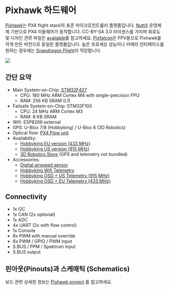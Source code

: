 # Pixhawk 하드웨어

[Pixhawk](https://pixhawk.org/modules/pixhawk)는 PX4 flight stack의 표준 마이크로컨트롤러 플랫폼입니다. [NuttX](http://nuttx.org) 운영체제 기반으로 PX4 미들웨어가 동작합니다. CC-BY-SA 3.0 라이센스를 가지며 회로도 및 디자인 관련 파일은 [available](https://github.com/PX4/Hardware)를 참고하세요.  [Pixfalcon](hardware-pixfalcon.md)은 FPV용으로 Pixhawk를 작게 만든 버전으로 동일한 플랫폼입니다. 높은 프로세싱 성능이나 카메라 인터페이스를 원하는 경우에는 [Snapdragon Flight](hardware-snapdragon.md)이 적당합니다.

![](images/hardware/hardware-pixhawk.png)

## 간단 요약

  * Main System-on-Chip: [STM32F427](http://www.st.com/web/en/catalog/mmc/FM141/SC1169/SS1577/LN1789)
    * CPU: 180 MHz ARM Cortex M4 with single-precision FPU
    * RAM: 256 KB SRAM (L1)
  * Failsafe System-on-Chip: STM32F100
    * CPU: 24 MHz ARM Cortex M3
    * RAM: 8 KB SRAM
  * Wifi: ESP8266 external
  * GPS: U-Blox 7/8 (Hobbyking) / U-Blox 6 (3D Robotics)
  * Optical flow: [PX4 Flow unit](http://www.hobbyking.com/hobbyking/store/__66308__HK_Pilot32_Optical_Flow_Kit_With_Sonar.html)
  * Availability:
    * [Hobbyking EU version (433 MHz)](http://www.hobbyking.com/hobbyking/store/__80554__HKPilot32_Autonomous_Vehicle_32Bit_Control_Set_with_Telemetry_and_GPS_433Mhz_.html)
    * [Hobbyking US version (915 MHz)](http://www.hobbyking.com/hobbyking/store/__80555__HKPilot32_Autonomous_Vehicle_32Bit_Control_Set_with_Telemetry_and_GPS_915Mhz_.html)
    * [3D Robotics Store](https://store.3drobotics.com/products/3dr-pixhawk) (GPS and telemetry not bundled)
  * Accessories:
    * [Digital airspeed sensor](http://www.hobbyking.com/hobbyking/store/__62752__HKPilot_32_Digital_Air_Speed_Sensor_And_Pitot_Tube_Set.html)
    * [Hobbyking Wifi Telemetry](http://www.hobbyking.com/hobbyking/store/__87841__APM_Pixhawk_Wireless_Wifi_Radio_Module.html)
    * [Hobbyking OSD + US Telemetry (915 MHz)](http://www.hobbyking.com/hobbyking/store/__74651__Micro_HKPilot_Telemetry_Radio_Module_with_On_Screen_Display_OSD_unit_915MHz_.html)
    * [Hobbyking OSD + EU Telemetry (433 MHz)](http://www.hobbyking.com/hobbyking/store/__74650__Micro_HKPilot_Telemetry_Radio_Module_with_On_Screen_Display_OSD_unit_433MHz_.html)

## Connectivity

  * 1x I2C
  * 1x CAN (2x optional)
  * 1x ADC
  * 4x UART (2x with flow control)
  * 1x Console
  * 8x PWM with manual override
  * 6x PWM / GPIO / PWM input
  * S.BUS / PPM / Spektrum input
  * S.BUS output

## 핀아웃(Pinouts)과 스케매틱 (Schematics)

보드 관련 상세한 정보는 [Pixhawk project](https://pixhawk.org/modules/pixhawk) 를 참고하세요.
